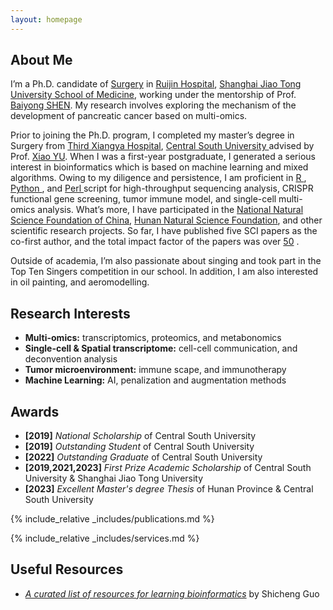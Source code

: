 ```yaml
---
layout: homepage
---
```


## About Me

I’m a Ph.D. candidate of  <a href="https://www.shsmu.edu.cn/english/info/1085/1233.htm" target="_blank"> Surgery</a> in <a href="http://www.rjh.com.cn/" target="_blank"> Ruijin Hospital</a>, <a href="https://www.shsmu.edu.cn/english/" target="_blank"> Shanghai Jiao Tong University School of Medicine</a>, working under the mentorship of Prof.<a href="https://www.shsmu.edu.cn/english/info/1354/4143.htm" target="_blank"> Baiyong SHEN</a>. My research involves exploring the mechanism of the development of pancreatic cancer based on multi-omics.

Prior to joining the Ph.D. program, I completed my master’s degree in Surgery from <a href="https://www.xy3yy.com" target="_blank">Third Xiangya Hospital</a>, <a href="https://www.csu.edu.cn/index.htm" target="_blank">Central South University </a> advised by Prof. <a href="https://loop.frontiersin.org/people/1213961/overview" target="_blank"> Xiao YU</a>. When I was a first-year postgraduate, I generated a serious interest in bioinformatics which is based on machine learning and mixed algorithms. Owing to my diligence and persistence, I am proficient in <a href="https://www.r-project.org/" target="_blank"> R </a>, <a href="https://www.python.org/" target="_blank"> Python </a>, and <a href="https://www.perl.org/" target="_blank"> Perl </a> script for high-throughput sequencing analysis, CRISPR functional gene screening, tumor immune model, and single-cell multi-omics analysis. What’s more, I have participated in the <a href="https://www.nsfc.gov.cn/" target="_blank">National Natural Science Foundation of China</a>, <a href="https://kjt.hunan.gov.cn/kjt/index.html" target="_blank">Hunan Natural Science Foundation</a>, and other scientific research projects. So far, I have published five SCI papers as the co-first author, and the total impact factor of the papers was over <a href="https://www.researchgate.net/profile/Dongjie-Chen-10" target="_blank">50</a> .


<!-- and my bachelor’s degree in Clinical Medicine from <a href="https://www.hnucm.edu.cn/" target="_blank"> Hunan University of Chinese Medicine</a>. -->

Outside of academia,  I’m also passionate about singing and took part in the Top Ten Singers competition in our school. In addition, I am also interested in oil painting, and aeromodelling.


## Research Interests
- **Multi-omics:** transcriptomics, proteomics, and metabonomics
- **Single-cell & Spatial transcriptome:** cell-cell communication, and deconvention analysis
- **Tumor microenvironment:** immune scape, and immunotherapy
- **Machine Learning:** AI, penalization and augmentation methods


## Awards
- **[2019]** *National Scholarship* of Central South University
- **[2019]** *Outstanding Student* of Central South University
- **[2022]** *Outstanding Graduate* of Central South University
- **[2019,2021,2023]** *First Prize Academic Scholarship* of Central South University & Shanghai Jiao Tong University
- **[2023]** *Excellent Master's degree Thesis* of Hunan Province & Central South University 


{% include_relative _includes/publications.md %} 

{% include_relative _includes/services.md %}

## Useful Resources

<!-- https://yuhangzhou88.github.io/ESL_Solution/  -->
- <a href="https://github.com/openbiox/awosome-bioinformatics" target="_blank">*A curated list of resources for learning bioinformatics*</a> by Shicheng Guo  



